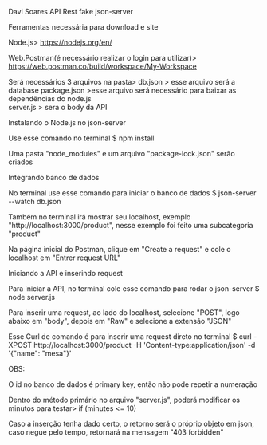 Davi Soares
API Rest fake json-server

Ferramentas necessária para download e site

Node.js> https://nodejs.org/en/ 

Web.Postman(é necessário realizar o login para utilizar)> https://web.postman.co/build/workspace/My-Workspace


Será necessários 3 arquivos na pasta> db.json > esse arquivo será a database
                                     package.json >esse arquivo será necessário para baixar as dependências do node.js                                     
                                     server.js > sera o body da API


Instalando o Node.js no json-server

Use esse comando no terminal $ npm install

Uma pasta "node_modules" e um arquivo "package-lock.json" serão criados


Integrando banco de dados

No terminal use esse comando para iniciar o banco de dados $ json-server --watch db.json

Também no terminal irá mostrar seu localhost, exemplo "http://localhost:3000/product", nesse exemplo foi feito uma subcategoria "product"

Na página inicial do Postman, clique em "Create a request" e cole o localhost em "Entrer request URL"



Iniciando a API e inserindo request

Para iniciar a API, no terminal cole esse comando para rodar o json-server $ node server.js 

Para inserir uma request, ao lado do localhost, selecione "POST", logo abaixo em "body", depois em "Raw" e selecione a extensão "JSON"


Esse Curl de comando é para inserir uma request direto no terminal $ curl -XPOST http://localhost:3000/product -H 'Content-type:application/json' -d '{"name": "mesa"}'


OBS:

O id no banco de dados é primary key, então não pode repetir a numeração

Dentro do método primário no arquivo "server.js", poderá modificar os minutos para testar>  if (minutes <= 10) 

Caso a inserção tenha dado certo, o retorno será o próprio objeto em json, caso negue pelo tempo, retornará na mensagem "403 forbidden"


















